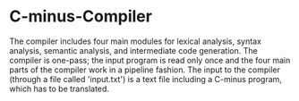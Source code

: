 # C-minus-Compiler
The compiler includes four main modules for lexical analysis, syntax analysis, semantic analysis, and intermediate code generation.
The compiler is one-pass; the input program is read only once and the four main parts of the compiler work in a pipeline fashion.
The input to the compiler (through a file called 'input.txt') is a text file including a C-minus program, which has to be translated.
